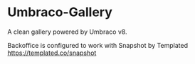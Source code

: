 # Umbraco-Gallery

A clean gallery powered by Umbraco v8.

Backoffice is configured to work with Snapshot by Templated https://templated.co/snapshot
